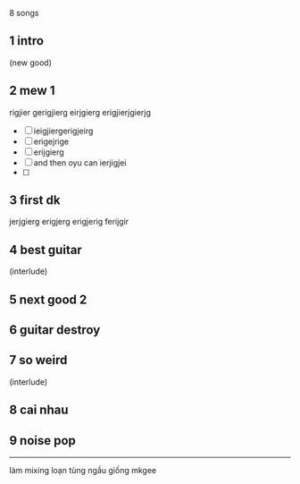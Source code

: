8 songs
## 1 intro
(new good)
## 2 mew 1
rigjier
gerigjierg
eirjgierg
erigjierjgierjg
- [ ] ieigjiergerigjeirg
- [ ] erigejrige
- [ ] erijgierg
- [ ] and then oyu can ierjigjei
- [ ] 
## 3 first dk
jerjgierg
erigjerg
erigjerig
ferijgir
## 4 best guitar
(interlude)
## 5 next good 2
## 6 guitar destroy
## 7 so weird
(interlude)
## 8 cai nhau
## 9 noise pop

---
làm mixing loạn tùng ngầu giống mkgee
